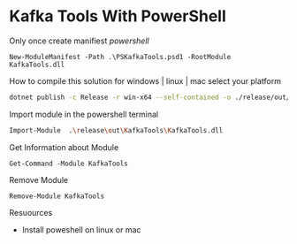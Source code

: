 # Kafka Tools With PowerShell

Only once create manifiest *powershell* 

`New-ModuleManifest -Path .\PSKafkaTools.psd1 -RootModule KafkaTools.dll`

How to compile this solution for windows | linux | mac select your platform

```bash
dotnet publish -c Release -r win-x64 --self-contained -o ./release/out/KafkaTools
```

Import module in the powershell terminal

```bash
Import-Module  .\release\out\KafkaTools\KafkaTools.dll
```

Get Information about Module

 `Get-Command -Module KafkaTools`


Remove Module

`Remove-Module KafkaTools`


Resuources

 - Install poweshell on linux or mac
